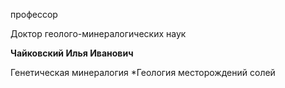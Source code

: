 профессор

Доктор геолого-минералогических наук

**Чайковский Илья Иванович**

Генетическая минералогия
	*Геология месторождений солей